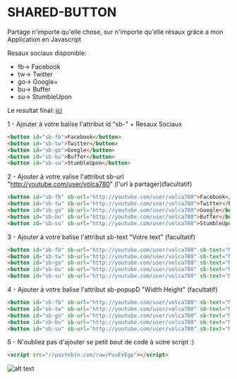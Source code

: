 # SHARED-BUTTON
Partage n'importe qu'elle chose, sur n'importe qu'elle résaux grâce a mon Application en Javascript

Resaux sociaux disponible:
* fb-> Facebook
* tw-> Twitter
* go-> Google+
* bu-> Buffer
* su-> StumbleUpon

Le resultat final: [ici](https://htmlpreview.github.io/?https://github.com/volca780/SHARED-BUTTON/blob/master/SharedButton.html)

1 - Ajouter à votre balise l'attribut id "sb-" + Resaux Sociaux
```HTML
<button id="sb-fb">Facebook</button>
<button id="sb-tw">Twitter</button>
<button id="sb-go">Google</button>
<button id="sb-bu">Buffer</button>
<button id="sb-su">StumbleUpon</button>
```
2 - Ajouter à votre valise l'attribut sb-url "http://youtube.com/user/volca780" (l'url à partager)(facultatif)
```HTML
<button id="sb-fb" sb-url="http://youtube.com/user/volca780">Facebook</button>
<button id="sb-tw" sb-url="http://youtube.com/user/volca780">Twitter</button>
<button id="sb-go" sb-url="http://youtube.com/user/volca780">Google</button>
<button id="sb-bu" sb-url="http://youtube.com/user/volca780">Buffer</button>
<button id="sb-su" sb-url="http://youtube.com/user/volca780">StumbleUpon</button>
```
3 - Ajouter à votre balise l'attribut sb-text "Votre text" (facultatif)
```HTML
<button id="sb-fb" sb-url="http://youtube.com/user/volca780" sb-text="Ma chaine preferer">Facebook</button>
<button id="sb-tw" sb-url="http://youtube.com/user/volca780" sb-text="Ma chaine preferer">Twitter</button>
<button id="sb-go" sb-url="http://youtube.com/user/volca780" sb-text="Ma chaine preferer">Google</button>
<button id="sb-bu" sb-url="http://youtube.com/user/volca780" sb-text="Ma chaine preferer">Buffer</button>
<button id="sb-su" sb-url="http://youtube.com/user/volca780" sb-text="Ma chaine preferer">StumbleUpon</button>
```
4 - Ajouter à votre balise l'attribut sb-popupD "Width Height" (facultatif)
```HTML
<button id="sb-fb" sb-url="http://youtube.com/user/volca780" sb-text="Ma chaine preferer" sb-popupD="640 320">Facebook</button>
<button id="sb-tw" sb-url="http://youtube.com/user/volca780" sb-text="Ma chaine preferer" sb-popupD="640 320">Twitter</button>
<button id="sb-go" sb-url="http://youtube.com/user/volca780" sb-text="Ma chaine preferer" sb-popupD="640 320">Google</button>
<button id="sb-bu" sb-url="http://youtube.com/user/volca780" sb-text="Ma chaine preferer" sb-popupD="640 320">Buffer</button>
<button id="sb-su" sb-url="http://youtube.com/user/volca780" sb-text="Ma chaine preferer" sb-popupD="640 320">StumbleUpon</button>
```
5 - N'oubliez pas d'ajouter se petit bout de code à votre script :)
```HTML
<script src="//pastebin.com/raw/PxuEsEgp"></script>
```
![alt text](http://i.imgur.com/6Gpo9Rd.png "Resultat")
